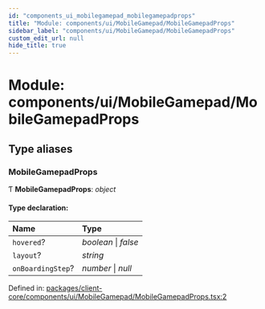 ```yaml
---
id: "components_ui_mobilegamepad_mobilegamepadprops"
title: "Module: components/ui/MobileGamepad/MobileGamepadProps"
sidebar_label: "components/ui/MobileGamepad/MobileGamepadProps"
custom_edit_url: null
hide_title: true
---
```


# Module: components/ui/MobileGamepad/MobileGamepadProps

## Type aliases

### MobileGamepadProps

Ƭ **MobileGamepadProps**: *object*

#### Type declaration:

Name | Type |
:------ | :------ |
`hovered`? | *boolean* \| *false* |
`layout`? | *string* |
`onBoardingStep`? | *number* \| *null* |

Defined in: [packages/client-core/components/ui/MobileGamepad/MobileGamepadProps.tsx:2](https://github.com/xr3ngine/xr3ngine/blob/56376a778/packages/client-core/components/ui/MobileGamepad/MobileGamepadProps.tsx#L2)

